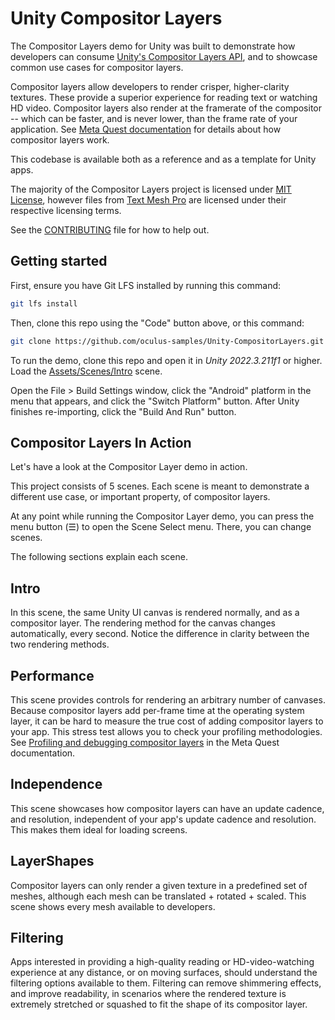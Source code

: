 # Unity Compositor Layers

The Compositor Layers demo for Unity was built to demonstrate how developers can consume [Unity's Compositor Layers API](https://developers.meta.com/horizon/documentation/unity/unity-ovroverlay), and to showcase common use cases for compositor layers.

Compositor layers allow developers to render crisper, higher-clarity textures. These provide a superior experience for reading text or watching HD video. Compositor layers also render at the framerate of the compositor -- which can be faster, and is never lower, than the frame rate of your application. See [Meta Quest documentation](https://developers.meta.com/horizon/documentation/unity/os-compositor-layers/) for details about how compositor layers work.

This codebase is available both as a reference and as a template for Unity apps. 

The majority of the Compositor Layers project is licensed under [MIT License](LICENSE), however files from [Text Mesh Pro](http://www.unity3d.com/legal/licenses/Unity_Companion_License) are licensed under their respective licensing terms.

See the [CONTRIBUTING](CONTRIBUTING.md) file for how to help out.

## Getting started

First, ensure you have Git LFS installed by running this command:
```sh
git lfs install
```

Then, clone this repo using the "Code" button above, or this command:
```sh
git clone https://github.com/oculus-samples/Unity-CompositorLayers.git
```

To run the demo, clone this repo and open it in *Unity 2022.3.211f1* or higher. Load the [Assets/Scenes/Intro](Assets/Scenes/Intro.unity) scene.

Open the File > Build Settings window, click the "Android" platform in the menu that appears, and click the "Switch Platform" button. After Unity finishes re-importing, click the "Build And Run" button.

## Compositor Layers In Action

Let's have a look at the Compositor Layer demo in action.

This project consists of 5 scenes. Each scene is meant to demonstrate a different use case, or important property, of compositor layers.

At any point while running the Compositor Layer demo, you can press the menu button (☰) to open the Scene Select menu. There, you can change scenes.

The following sections explain each scene.

## Intro

In this scene, the same Unity UI canvas is rendered normally, and as a compositor layer. The rendering method for the canvas changes automatically, every second. Notice the difference in clarity between the two rendering methods.

## Performance

This scene provides controls for rendering an arbitrary number of canvases. Because compositor layers add per-frame time at the operating system layer, it can be hard to measure the true cost of adding compositor layers to your app. This stress test allows you to check your profiling methodologies. See [Profiling and debugging compositor layers](https://developers.meta.com/horizon/documentation/unity/os-compositor-layers/#profiling-and-debugging-compositor-layers) in the Meta Quest documentation.

## Independence

This scene showcases how compositor layers can have an update cadence, and resolution, independent of your app's update cadence and resolution. This makes them ideal for loading screens.

## LayerShapes

Compositor layers can only render a given texture in a predefined set of meshes, although each mesh can be translated + rotated + scaled. This scene shows every mesh available to developers.

## Filtering

Apps interested in providing a high-quality reading or HD-video-watching experience at any distance, or on moving surfaces, should understand the filtering options available to them. Filtering can remove shimmering effects, and improve readability, in scenarios where the rendered texture is extremely stretched or squashed to fit the shape of its compositor layer.